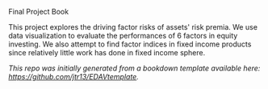 Final Project Book

This project explores the driving factor risks of assets' risk premia. We use data visualization to evaluate the performances of 6 factors in equity investing. We also attempt to find factor indices in fixed income products since relatively little work has done in fixed income sphere.

*This repo was initially generated from a bookdown template available here: https://github.com/jtr13/EDAVtemplate.*	


